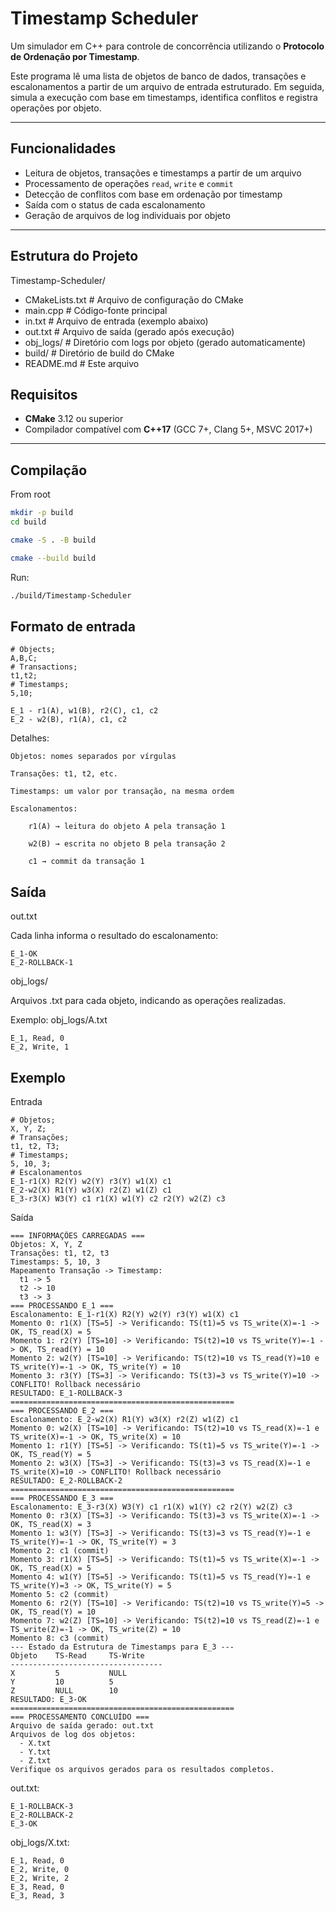 
# Timestamp Scheduler

Um simulador em C++ para controle de concorrência utilizando o **Protocolo de Ordenação por Timestamp**.

Este programa lê uma lista de objetos de banco de dados, transações e escalonamentos a partir de um arquivo de entrada estruturado. Em seguida, simula a execução com base em timestamps, identifica conflitos e registra operações por objeto.

---

## Funcionalidades

- Leitura de objetos, transações e timestamps a partir de um arquivo
- Processamento de operações `read`, `write` e `commit`
- Detecção de conflitos com base em ordenação por timestamp
- Saída com o status de cada escalonamento
- Geração de arquivos de log individuais por objeto

---

## Estrutura do Projeto

Timestamp-Scheduler/
- CMakeLists.txt # Arquivo de configuração do CMake
- main.cpp # Código-fonte principal
- in.txt # Arquivo de entrada (exemplo abaixo)
- out.txt # Arquivo de saída (gerado após execução)
- obj_logs/ # Diretório com logs por objeto (gerado automaticamente)
- build/ # Diretório de build do CMake
- README.md # Este arquivo

## Requisitos

- **CMake** 3.12 ou superior  
- Compilador compatível com **C++17** (GCC 7+, Clang 5+, MSVC 2017+)

---

## Compilação

From root 
```bash
mkdir -p build
cd build

cmake -S . -B build

cmake --build build
```
Run: 
```bash
./build/Timestamp-Scheduler
```

## Formato de entrada
```
# Objects; 
A,B,C; 
# Transactions;
t1,t2;
# Timestamps;
5,10;

E_1 - r1(A), w1(B), r2(C), c1, c2
E_2 - w2(B), r1(A), c1, c2
```
Detalhes:

    Objetos: nomes separados por vírgulas

    Transações: t1, t2, etc.

    Timestamps: um valor por transação, na mesma ordem

    Escalonamentos:

        r1(A) → leitura do objeto A pela transação 1

        w2(B) → escrita no objeto B pela transação 2

        c1 → commit da transação 1
## Saída

out.txt

Cada linha informa o resultado do escalonamento:
```
E_1-OK
E_2-ROLLBACK-1
```

obj_logs/

Arquivos .txt para cada objeto, indicando as operações realizadas.

Exemplo: obj_logs/A.txt
```
E_1, Read, 0
E_2, Write, 1
```

## Exemplo

Entrada
```
# Objetos;
X, Y, Z;
# Transações;
t1, t2, T3;
# Timestamps;
5, 10, 3;
# Escalonamentos
E_1-r1(X) R2(Y) w2(Y) r3(Y) w1(X) c1
E_2-w2(X) R1(Y) w3(X) r2(Z) w1(Z) c1
E_3-r3(X) W3(Y) c1 r1(X) w1(Y) c2 r2(Y) w2(Z) c3
```

Saída
```
=== INFORMAÇÕES CARREGADAS === 
Objetos: X, Y, Z
Transações: t1, t2, t3
Timestamps: 5, 10, 3
Mapeamento Transação -> Timestamp:
  t1 -> 5
  t2 -> 10
  t3 -> 3
=== PROCESSANDO E_1 ===
Escalonamento: E_1-r1(X) R2(Y) w2(Y) r3(Y) w1(X) c1
Momento 0: r1(X) [TS=5] -> Verificando: TS(t1)=5 vs TS_write(X)=-1 -> OK, TS_read(X) = 5
Momento 1: r2(Y) [TS=10] -> Verificando: TS(t2)=10 vs TS_write(Y)=-1 -> OK, TS_read(Y) = 10
Momento 2: w2(Y) [TS=10] -> Verificando: TS(t2)=10 vs TS_read(Y)=10 e TS_write(Y)=-1 -> OK, TS_write(Y) = 10
Momento 3: r3(Y) [TS=3] -> Verificando: TS(t3)=3 vs TS_write(Y)=10 -> CONFLITO! Rollback necessário
RESULTADO: E_1-ROLLBACK-3
==================================================
=== PROCESSANDO E_2 ===
Escalonamento: E_2-w2(X) R1(Y) w3(X) r2(Z) w1(Z) c1
Momento 0: w2(X) [TS=10] -> Verificando: TS(t2)=10 vs TS_read(X)=-1 e TS_write(X)=-1 -> OK, TS_write(X) = 10
Momento 1: r1(Y) [TS=5] -> Verificando: TS(t1)=5 vs TS_write(Y)=-1 -> OK, TS_read(Y) = 5
Momento 2: w3(X) [TS=3] -> Verificando: TS(t3)=3 vs TS_read(X)=-1 e TS_write(X)=10 -> CONFLITO! Rollback necessário
RESULTADO: E_2-ROLLBACK-2
==================================================
=== PROCESSANDO E_3 ===
Escalonamento: E_3-r3(X) W3(Y) c1 r1(X) w1(Y) c2 r2(Y) w2(Z) c3
Momento 0: r3(X) [TS=3] -> Verificando: TS(t3)=3 vs TS_write(X)=-1 -> OK, TS_read(X) = 3
Momento 1: w3(Y) [TS=3] -> Verificando: TS(t3)=3 vs TS_read(Y)=-1 e TS_write(Y)=-1 -> OK, TS_write(Y) = 3
Momento 2: c1 (commit)
Momento 3: r1(X) [TS=5] -> Verificando: TS(t1)=5 vs TS_write(X)=-1 -> OK, TS_read(X) = 5
Momento 4: w1(Y) [TS=5] -> Verificando: TS(t1)=5 vs TS_read(Y)=-1 e TS_write(Y)=3 -> OK, TS_write(Y) = 5
Momento 5: c2 (commit)
Momento 6: r2(Y) [TS=10] -> Verificando: TS(t2)=10 vs TS_write(Y)=5 -> OK, TS_read(Y) = 10
Momento 7: w2(Z) [TS=10] -> Verificando: TS(t2)=10 vs TS_read(Z)=-1 e TS_write(Z)=-1 -> OK, TS_write(Z) = 10
Momento 8: c3 (commit)
--- Estado da Estrutura de Timestamps para E_3 ---
Objeto    TS-Read     TS-Write
----------------------------------
X         5           NULL
Y         10          5
Z         NULL        10
RESULTADO: E_3-OK
==================================================
=== PROCESSAMENTO CONCLUÍDO ===
Arquivo de saída gerado: out.txt
Arquivos de log dos objetos:
  - X.txt
  - Y.txt
  - Z.txt
Verifique os arquivos gerados para os resultados completos.                         
```
out.txt:
```
E_1-ROLLBACK-3
E_2-ROLLBACK-2
E_3-OK
```

obj_logs/X.txt:
```
E_1, Read, 0
E_2, Write, 0
E_2, Write, 2
E_3, Read, 0
E_3, Read, 3
```
